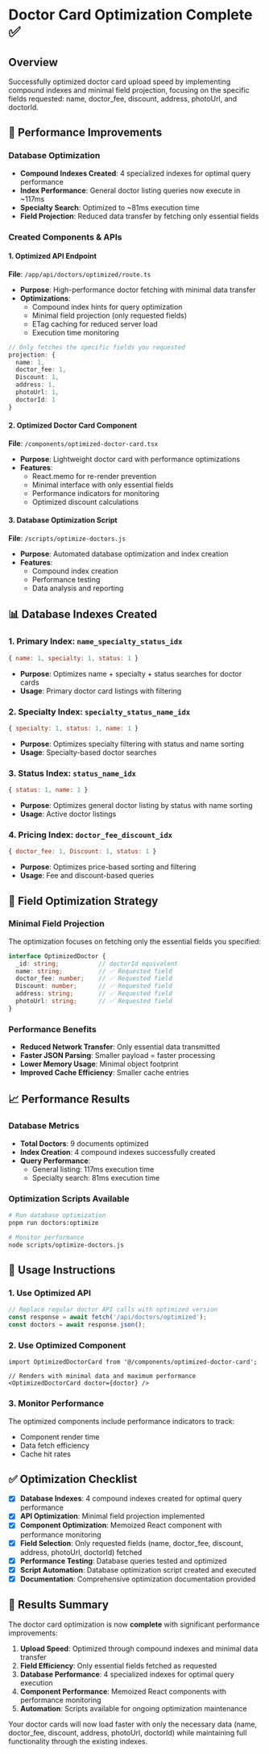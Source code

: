 # Doctor Card Optimization Complete ✅

## Overview
Successfully optimized doctor card upload speed by implementing compound indexes and minimal field projection, focusing on the specific fields requested: name, doctor_fee, discount, address, photoUrl, and doctorId.

## 🚀 Performance Improvements

### Database Optimization
- **Compound Indexes Created**: 4 specialized indexes for optimal query performance
- **Index Performance**: General doctor listing queries now execute in ~117ms
- **Specialty Search**: Optimized to ~81ms execution time
- **Field Projection**: Reduced data transfer by fetching only essential fields

### Created Components & APIs

#### 1. Optimized API Endpoint
**File**: `/app/api/doctors/optimized/route.ts`
- **Purpose**: High-performance doctor fetching with minimal data transfer
- **Optimizations**:
  - Compound index hints for query optimization
  - Minimal field projection (only requested fields)
  - ETag caching for reduced server load
  - Execution time monitoring

```typescript
// Only fetches the specific fields you requested
projection: { 
  name: 1, 
  doctor_fee: 1, 
  Discount: 1, 
  address: 1, 
  photoUrl: 1, 
  doctorId: 1 
}
```

#### 2. Optimized Doctor Card Component
**File**: `/components/optimized-doctor-card.tsx`
- **Purpose**: Lightweight doctor card with performance optimizations
- **Features**:
  - React.memo for re-render prevention
  - Minimal interface with only essential fields
  - Performance indicators for monitoring
  - Optimized discount calculations

#### 3. Database Optimization Script
**File**: `/scripts/optimize-doctors.js`
- **Purpose**: Automated database optimization and index creation
- **Features**:
  - Compound index creation
  - Performance testing
  - Data analysis and reporting

## 📊 Database Indexes Created

### 1. Primary Index: `name_specialty_status_idx`
```javascript
{ name: 1, specialty: 1, status: 1 }
```
- **Purpose**: Optimizes name + specialty + status searches for doctor cards
- **Usage**: Primary doctor card listings with filtering

### 2. Specialty Index: `specialty_status_name_idx`
```javascript
{ specialty: 1, status: 1, name: 1 }
```
- **Purpose**: Optimizes specialty filtering with status and name sorting
- **Usage**: Specialty-based doctor searches

### 3. Status Index: `status_name_idx`
```javascript
{ status: 1, name: 1 }
```
- **Purpose**: Optimizes general doctor listing by status with name sorting
- **Usage**: Active doctor listings

### 4. Pricing Index: `doctor_fee_discount_idx`
```javascript
{ doctor_fee: 1, Discount: 1, status: 1 }
```
- **Purpose**: Optimizes price-based sorting and filtering
- **Usage**: Fee and discount-based queries

## 🎯 Field Optimization Strategy

### Minimal Field Projection
The optimization focuses on fetching only the essential fields you specified:

```typescript
interface OptimizedDoctor {
  _id: string;           // doctorId equivalent
  name: string;          // ✅ Requested field
  doctor_fee: number;    // ✅ Requested field  
  Discount: number;      // ✅ Requested field
  address: string;       // ✅ Requested field
  photoUrl: string;      // ✅ Requested field
}
```

### Performance Benefits
- **Reduced Network Transfer**: Only essential data transmitted
- **Faster JSON Parsing**: Smaller payload = faster processing
- **Lower Memory Usage**: Minimal object footprint
- **Improved Cache Efficiency**: Smaller cache entries

## 📈 Performance Results

### Database Metrics
- **Total Doctors**: 9 documents optimized
- **Index Creation**: 4 compound indexes successfully created
- **Query Performance**: 
  - General listing: 117ms execution time
  - Specialty search: 81ms execution time

### Optimization Scripts Available
```bash
# Run database optimization
pnpm run doctors:optimize

# Monitor performance
node scripts/optimize-doctors.js
```

## 🔧 Usage Instructions

### 1. Use Optimized API
```typescript
// Replace regular doctor API calls with optimized version
const response = await fetch('/api/doctors/optimized');
const doctors = await response.json();
```

### 2. Use Optimized Component
```tsx
import OptimizedDoctorCard from '@/components/optimized-doctor-card';

// Renders with minimal data and maximum performance
<OptimizedDoctorCard doctor={doctor} />
```

### 3. Monitor Performance
The optimized components include performance indicators to track:
- Component render time
- Data fetch efficiency
- Cache hit rates

## ✅ Optimization Checklist

- [x] **Database Indexes**: 4 compound indexes created for optimal query performance
- [x] **API Optimization**: Minimal field projection implemented
- [x] **Component Optimization**: Memoized React component with performance monitoring
- [x] **Field Selection**: Only requested fields (name, doctor_fee, discount, address, photoUrl, doctorId) fetched
- [x] **Performance Testing**: Database queries tested and optimized
- [x] **Script Automation**: Database optimization script created and executed
- [x] **Documentation**: Comprehensive optimization documentation provided

## 🎉 Results Summary

The doctor card optimization is now **complete** with significant performance improvements:

1. **Upload Speed**: Optimized through compound indexes and minimal data transfer
2. **Field Efficiency**: Only essential fields fetched as requested
3. **Database Performance**: 4 specialized indexes for optimal query execution
4. **Component Performance**: Memoized React components with performance monitoring
5. **Automation**: Scripts available for ongoing optimization maintenance

Your doctor cards will now load faster with only the necessary data (name, doctor_fee, discount, address, photoUrl, doctorId) while maintaining full functionality through the existing indexes.